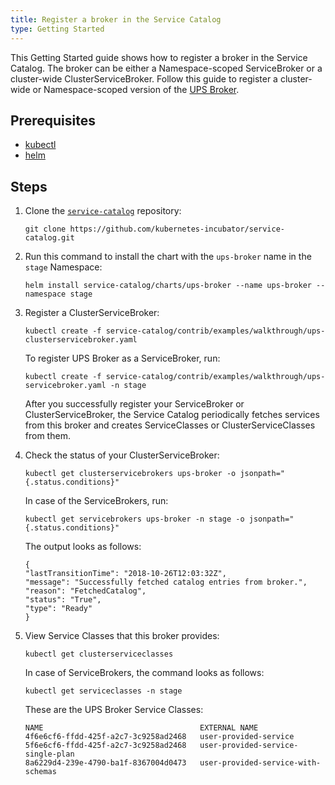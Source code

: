 ```yaml
---
title: Register a broker in the Service Catalog
type: Getting Started
---
```


This Getting Started guide shows how to register a broker in the Service Catalog. The broker can be either a Namespace-scoped ServiceBroker or a cluster-wide ClusterServiceBroker. Follow this guide to register a cluster-wide or Namespace-scoped version of the  [UPS Broker](https://github.com/kubernetes-incubator/service-catalog/tree/master/charts/ups-broker).

## Prerequisites

* [kubectl](https://kubernetes.io/docs/tasks/tools/install-kubectl/#install-kubectl)
* [helm](https://github.com/helm/helm#install)

## Steps

1. Clone the [`service-catalog`](https://github.com/kubernetes-incubator/service-catalog) repository:
    ```
    git clone https://github.com/kubernetes-incubator/service-catalog.git
    ```

2.  Run this command to install the chart with the `ups-broker` name in the `stage` Namespace:
      ```
     helm install service-catalog/charts/ups-broker --name ups-broker --namespace stage
     ```

3. Register a ClusterServiceBroker:
     ```
    kubectl create -f service-catalog/contrib/examples/walkthrough/ups-clusterservicebroker.yaml
    ```
    To register UPS Broker as a ServiceBroker, run:
    ```
    kubectl create -f service-catalog/contrib/examples/walkthrough/ups-servicebroker.yaml -n stage
    ```     
    After you successfully register your ServiceBroker or ClusterServiceBroker, the Service Catalog periodically fetches services from this broker and creates ServiceClasses or ClusterServiceClasses from them.

4. Check the status of your ClusterServiceBroker:
     ```
    kubectl get clusterservicebrokers ups-broker -o jsonpath="{.status.conditions}"
    ```
    In case of the ServiceBrokers, run:
    ```
    kubectl get servicebrokers ups-broker -n stage -o jsonpath="{.status.conditions}"
    ```

    The output looks as follows:
      ```
    {
    "lastTransitionTime": "2018-10-26T12:03:32Z",
    "message": "Successfully fetched catalog entries from broker.",
    "reason": "FetchedCatalog",
    "status": "True",
    "type": "Ready"
    }
     ```

5. View Service Classes that this broker provides:
      ```
     kubectl get clusterserviceclasses
      ```
      In case of ServiceBrokers, the command looks as follows:
      ```
      kubectl get serviceclasses -n stage
      ```

     These are the UPS Broker Service Classes:
     ```
     NAME                                   EXTERNAL NAME
     4f6e6cf6-ffdd-425f-a2c7-3c9258ad2468   user-provided-service
     5f6e6cf6-ffdd-425f-a2c7-3c9258ad2468   user-provided-service-single-plan
     8a6229d4-239e-4790-ba1f-8367004d0473   user-provided-service-with-schemas
     ```

